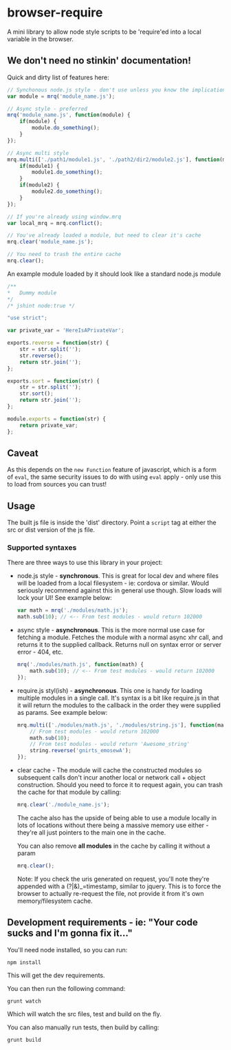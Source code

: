 # browser-require

A mini library to allow node style scripts to be 'require'ed into a local variable in the browser.

## We don't need no stinkin' documentation!
Quick and dirty list of features here:

```js
// Synchonous node.js style - don't use unless you know the implications!
var module = mrq('module_name.js');

// Async style - preferred
mrq('module_name.js', function(module) {
	if(module) {
		module.do_something();	
	}
});

// Async multi style
mrq.multi(['./path1/module1.js', './path2/dir2/module2.js'], function(module1, module2) {
	if(module1) {
		module1.do_something();
	}
	if(module2) {
		module2.do_something();
	}
});

// If you're already using window.mrq
var local_mrq = mrq.conflict();

// You've already loaded a module, but need to clear it's cache
mrq.clear('module_name.js');

// You need to trash the entire cache
mrq.clear();
```

An example module loaded by it should look like a standard node.js module

```js
/**
*	Dummy module
*/
/* jshint node:true */

"use strict";

var private_var = 'HereIsAPrivateVar';

exports.reverse = function(str) {
	str = str.split('');
	str.reverse();
	return str.join('');
};

exports.sort = function(str) {
	str = str.split('');
	str.sort();
	return str.join('');
};

module.exports = function(str) {
	return private_var;
};
```

## Caveat
As this depends on the `new Function` feature of javascript, which is a form of `eval`, 
the same security issues to do with using `eval` apply - only use this to load from sources 
you can trust!

## Usage

The built js file is inside the 'dist' directory. Point a `script` tag at either the 
src or dist version of the js file. 

### Supported syntaxes

There are three ways to use this library in your project:

* node.js style - **synchronous**. This is great for local dev and where files will be loaded from a 
local filesystem - ie: cordova or similar. Would seriously recommend against this in general use though.
Slow loads will lock your UI! See example below:

	```js
	var math = mrq('./modules/math.js');
	math.sub(10); // <-- From test modules - would return 102000
	```

* async style - **asynchronous**. This is the more normal use case for fetching a module. Fetches 
the module with a normal async xhr call, and returns it to the supplied callback. Returns null on 
syntax error or server error - 404, etc.

	```js
	mrq('./modules/math.js', function(math) {
		math.sub(10); // <-- From test modules - would return 102000
	});
	```

* require.js styl(ish) - **asynchronous**. This one is handy for loading multiple modules in a 
single call. It's syntax is a bit like require.js in that it will return the modules to the 
callback in the order they were supplied as params. See example below:

	```js
	mrq.multi(['./modules/math.js', './modules/string.js'], function(math, string) {
		// From test modules - would return 102000
		math.sub(10); 
		// From test modules - would return 'Awesome_string'
		string.reverse('gnirts_emosewA'); 
	});
	```

* clear cache - The module will cache the constructed modules so subsequent calls don't incur 
another local or network call + object construction. Should you need to force it to request again, you 
can trash the cache for that module by calling:
	
	```js
	mrq.clear('./module_name.js');
	```

	The cache also has the upside of being able to use a module locally in lots of locations without 
	there being a massive memory use either - they're all just pointers to the main one in the cache. 

	You can also remove **all modules** in the cache by calling it without a param

	```js
	mrq.clear();
	```

	Note: If you check the uris generated on request, you'll note they're appended with a 
	(?|&)_=timestamp, similar to jquery. This is to force the browser to actually re-request the 
	file, not provide it from it's own memory/filesystem cache.

## Development requirements - ie: "Your code sucks and I'm gonna fix it..."

You'll need node installed, so you can run:
	
	npm install

This will get the dev requirements. 

You can then run the following command:

	grunt watch

Which will watch the src files, test and build on the fly. 

You can also manually run tests, then build by calling:

	grunt build